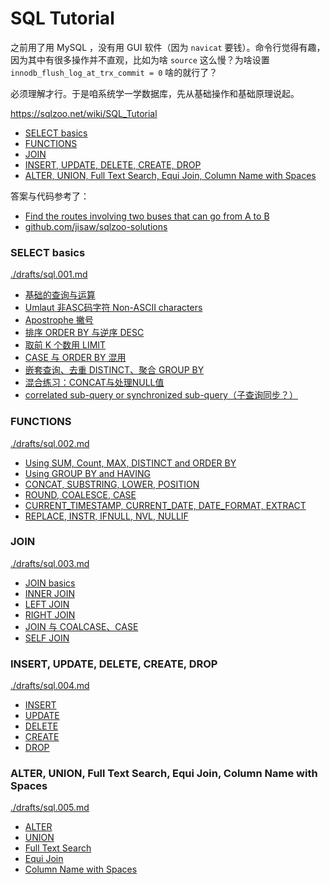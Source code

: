 # SQL Tutorial

之前用了用 MySQL ，没有用 GUI 软件（因为 `navicat` 要钱）。命令行觉得有趣，因为其中有很多操作并不直观，比如为啥 `source` 这么慢？为啥设置 `innodb_flush_log_at_trx_commit = 0` 啥的就行了？

必须理解才行。于是咱系统学一学数据库，先从基础操作和基础原理说起。

https://sqlzoo.net/wiki/SQL_Tutorial


<!-- @import "[TOC]" {cmd="toc" depthFrom=3 depthTo=6 orderedList=false} -->

<!-- code_chunk_output -->

- [SELECT basics](#select-basics)
- [FUNCTIONS](#functions)
- [JOIN](#join)
- [INSERT, UPDATE, DELETE, CREATE, DROP](#insert-update-delete-create-drop)
- [ALTER, UNION, Full Text Search, Equi Join, Column Name with Spaces](#alter-union-full-text-search-equi-join-column-name-with-spaces)

<!-- /code_chunk_output -->

答案与代码参考了：
- [Find the routes involving two buses that can go from A to B](https://stackoverflow.com/a/65947086/17707800)
- [github.com/jisaw/sqlzoo-solutions](https://github.com/jisaw/sqlzoo-solutions)

### SELECT basics

[./drafts/sql.001.md](./drafts/sql.001.md)

- [基础的查询与运算](./drafts/sql.001.md#基础的查询与运算)
- [Umlaut 非ASC码字符 Non-ASCII characters](./drafts/sql.001.md#umlaut-非asc码字符-non-ascii-characters)
- [Apostrophe 撇号](./drafts/sql.001.md#apostrophe-撇号)
- [排序 ORDER BY 与逆序 DESC](./drafts/sql.001.md#排序-order-by-与逆序-desc)
- [取前 K 个数用 LIMIT](./drafts/sql.001.md#取前-k-个数用-limit)
- [CASE 与 ORDER BY 混用](./drafts/sql.001.md#case-与-order-by-混用)
- [嵌套查询、去重 DISTINCT、聚合 GROUP BY](./drafts/sql.001.md#嵌套查询-去重-distinct-聚合-group-by)
- [混合练习：CONCAT与处理NULL值](./drafts/sql.001.md#混合练习concat与处理null值)
- [correlated sub-query or synchronized sub-query（子查询同步？）](./drafts/sql.001.md#correlated-sub-query-or-synchronized-sub-query子查询同步)

### FUNCTIONS

[./drafts/sql.002.md](./drafts/sql.002.md)

- [Using SUM, Count, MAX, DISTINCT and ORDER BY](./drafts/sql.002.md#using-sum-count-max-distinct-and-order-by)
- [Using GROUP BY and HAVING](./drafts/sql.002.md#using-group-by-and-having)
- [CONCAT, SUBSTRING, LOWER, POSITION](./drafts/sql.002.md#concat-substring-lower-position)
- [ROUND, COALESCE, CASE](./drafts/sql.002.md#round-coalesce-case)
- [CURRENT_TIMESTAMP, CURRENT_DATE, DATE_FORMAT, EXTRACT](./drafts/sql.002.md#current_timestamp-current_date-date_format-extract)
- [REPLACE, INSTR, IFNULL, NVL, NULLIF](./drafts/sql.002.md#replace-instr-ifnull-nvl-nullif)

### JOIN

[./drafts/sql.003.md](./drafts/sql.003.md)

- [JOIN basics](./drafts/sql.003.md#join-basics)
- [INNER JOIN](./drafts/sql.003.md#inner-join)
- [LEFT JOIN](./drafts/sql.003.md#left-join)
- [RIGHT JOIN](./drafts/sql.003.md#right-join)
- [JOIN 与 COALCASE、CASE](./drafts/sql.003.md#join-与-coalcase-case)
- [SELF JOIN](./drafts/sql.003.md#self-join)

### INSERT, UPDATE, DELETE, CREATE, DROP

[./drafts/sql.004.md](./drafts/sql.004.md)

- [INSERT](./drafts/sql.004.md#insert)
- [UPDATE](./drafts/sql.004.md#update)
- [DELETE](./drafts/sql.004.md#delete)
- [CREATE](./drafts/sql.004.md#create)
- [DROP](./drafts/sql.004.md#drop)

### ALTER, UNION, Full Text Search, Equi Join, Column Name with Spaces

[./drafts/sql.005.md](./drafts/sql.005.md)

- [ALTER](./drafts/sql.005.md#alter)
- [UNION](./drafts/sql.005.md#union)
- [Full Text Search](./drafts/sql.005.md#full-text-search)
- [Equi Join](./drafts/sql.005.md#equi-join)
- [Column Name with Spaces](./drafts/sql.005.md#column-name-with-spaces)

